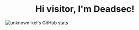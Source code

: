 <h1 align="center">Hi visitor, I'm Deadsec!</h1>
<p align="center"> 
</p>


![unknown-kel's GitHub stats](https://github-readme-stats.vercel.app/api?username=unknown-kel&show_icons=true&theme=radical)
